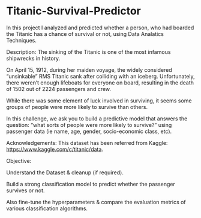 # Titanic-Survival-Predictor
In this project I analyzed and predicted whether a person, who had boarded the Titanic has a chance of survival or not, using Data Analatics Techniques.

Description:
The sinking of the Titanic is one of the most infamous shipwrecks in history.

On April 15, 1912, during her maiden voyage, the widely considered “unsinkable” RMS Titanic sank after colliding with an iceberg. Unfortunately, there weren’t enough lifeboats for everyone on board, resulting in the death of 1502 out of 2224 passengers and crew.

While there was some element of luck involved in surviving, it seems some groups of people were more likely to survive than others.

In this challenge, we ask you to build a predictive model that answers the question: “what sorts of people were more likely to survive?” using passenger data (ie name, age, gender, socio-economic class, etc).

Acknowledgements:
This dataset has been referred from Kaggle: https://www.kaggle.com/c/titanic/data.

Objective:

Understand the Dataset & cleanup (if required).

Build a strong classification model to predict whether the passenger survives or not.

Also fine-tune the hyperparameters & compare the evaluation metrics of various classification algorithms.
